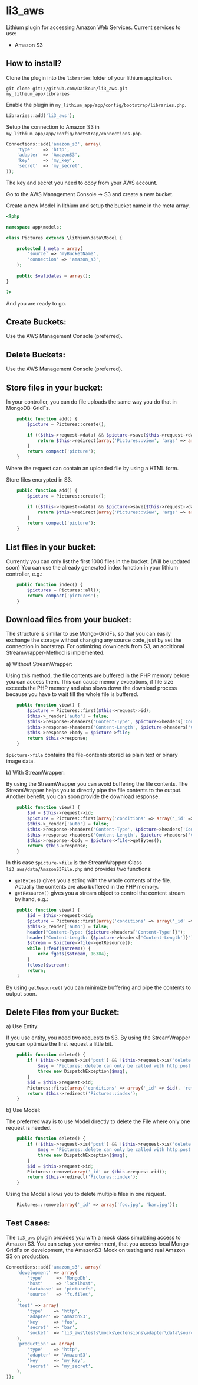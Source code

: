 li3_aws
=======

Lithium plugin for accessing Amazon Web Services.
Current services to use:
* Amazon S3

How to install?
---------------

Clone the plugin into the `libraries` folder of your lithium application.

```
git clone git://github.com/Daikoun/li3_aws.git my_lithium_app/libraries
```

Enable the plugin in `my_lithium_app/app/config/bootstrap/libraries.php`.

```php
Libraries::add('li3_aws');
```
Setup the connection to Amazon S3 in `my_lithium_app/app/config/bootstrap/connections.php`.

```php
Connections::add('amazon_s3', array(
	'type'    => 'http',
	'adapter' => 'AmazonS3',
	'key'	  => 'my_key',
	'secret'  => 'my_secret',
));
```
The key and secret you need to copy from your AWS account.

Go to the AWS Management Console -> S3 and create a new bucket.

Create a new Model in lithium and setup the bucket name in the meta array.

```php
<?php

namespace app\models;

class Pictures extends \lithium\data\Model {

	protected $_meta = array(
		'source' => 'myBucketName',
		'connection' => 'amazon_s3',
	);
	
	public $validates = array();
}

?>
```

And you are ready to go.

Create Buckets:
---------------

Use the AWS Management Console (preferred).

Delete Buckets:
---------------

Use the AWS Management Console (preferred).


Store files in your bucket:
---------------------------

In your controller, you can do file uploads the same way you do that in MongoDB-GridFs.

```php
	public function add() {
		$picture = Pictures::create();

		if (($this->request->data) && $picture->save($this->request->data)) {
			return $this->redirect(array('Pictures::view', 'args' => array($picture->_id)));
		}
		return compact('picture');
	}
```

Where the request can contain an uploaded file by using a HTML form.

Store files encrypted in S3.

```php
	public function add() {
		$picture = Pictures::create();

		if (($this->request->data) && $picture->save($this->request->data, array('encryption' => 'AES256'))) {
			return $this->redirect(array('Pictures::view', 'args' => array($picture->_id)));
		}
		return compact('picture');
	}
```

List files in your bucket:
---------------------------

Currently you can only list the first 1000 files in the bucket. (Will be updated soon)
You can use the already generated index function in your lithium controller, e.g.:

```php
	public function index() {
		$pictures = Pictures::all();
		return compact('pictures');
	}
```

Download files from your bucket:
--------------------------------

The structure is similar to use Mongo-GridFs, so that you can easily exchange the storage without changing any source code, just by set the connection in bootstrap.
For optimizing downloads from S3, an additional Streamwrapper-Method is implemented.

a) Without StreamWrapper:

Using this method, the file contents are buffered in the PHP memory before you can access them. This can cause memory exceptions, if file size exceeds the PHP memory and also slows down the download process because you have to wait till the whole file is buffered.

```php
	public function view() {
		$picture = Pictures::first($this->request->id);
		$this->_render['auto'] = false;
		$this->response->headers('Content-Type', $picture->headers['Content-Type']);
		$this->response->headers('Content-Length', $picture->headers['Content-Length']);
		$this->response->body = $picture->file;
		return $this->response;
	}
```

`$picture->file` contains the file-contents stored as plain text or binary image data.

b) With StreamWrapper:

By using the StreamWrapper you can avoid buffering the file contents. The StreamWrapper helps you to directly pipe the file contents to the output. Another benefit, you can soon provide the download response.

```php
	public function view() {
		$id = $this->request->id;
		$picture = Pictures::first(array('conditions' => array('_id' => $id), 'return' => 'stream'));
		$this->_render['auto'] = false;
		$this->response->headers('Content-Type', $picture->headers['Content-Type']);
		$this->response->headers('Content-Length', $picture->headers['Content-Length']);
		$this->response->body = $picture->file->getBytes();
		return $this->response;
	}
```
In this case `$picture->file` is the StreamWrapper-Class `li3_aws/data/AmazonS3File.php` and provides two functions:
* `getBytes()` gives you a string with the whole contents of the file. Actually the contents are also buffered in the PHP memory. 
* `getResource()` gives you a stream object to control the content stream by hand, e.g.:

```php
	public function view() {
		$id = $this->request->id;
		$picture = Pictures::first(array('conditions' => array('_id' => $id), 'return' => 'stream'));
		$this->_render['auto'] = false;
		header("Content-Type: {$picture->headers['Content-Type']}");
		header("Content-Length: {$picture->headers['Content-Length']}");
		$stream = $picture->file->getResource();
		while (!feof($stream)) {
			echo fgets($stream, 16384);
		} 
		fclose($stream);
		return;
	}
``` 

By using `getResource()` you can minimize buffering and pipe the contents to output soon.


Delete Files from your Bucket:
------------------------------

a) Use Entity: 

If you use entity, you need two requests to S3. By using the StreamWrapper you can optimize the first request a little bit.

```php
	public function delete() {
		if (!$this->request->is('post') && !$this->request->is('delete')) {
			$msg = "Pictures::delete can only be called with http:post or http:delete.";
			throw new DispatchException($msg);
		}
		$id = $this->request->id;		
		Pictures::first(array('conditions' => array('_id' => $id), 'return' => 'stream'))->delete();
		return $this->redirect('Pictures::index');
	}
```

b) Use Model: 

The preferred way is to use Model directly to delete the File where only one request is needed.

```php
	public function delete() {
		if (!$this->request->is('post') && !$this->request->is('delete')) {
			$msg = "Pictures::delete can only be called with http:post or http:delete.";
			throw new DispatchException($msg);
		}
		$id = $this->request->id;		
		Pictures::remove(array('_id' => $this->request->id));
		return $this->redirect('Pictures::index');
	}
```

Using the Model allows you to delete multiple files in one request.

```php
	Pictures::remove(array('_id' => array('foo.jpg', 'bar.jpg'));
```

Test Cases:
-----------

The `li3_aws` plugin provides you with a mock class simulating access to Amazon S3.
You can setup your environment, that you access local Mongo-GridFs on development, the AmazonS3-Mock on testing and real Amazon S3 on production.

```php
Connections::add('amazon_s3', array(
	'development' => array(
		'type'     => 'MongoDb',
		'host'     => 'localhost',
		'database' => 'picturefs',
		'source'   => 'fs.files',
    ), 
	'test' => array(
		'type'    => 'http',
		'adapter' => 'AmazonS3',
		'key'	  => 'foo',
		'secret'  => 'bar',
		'socket'  => 'li3_aws\tests\mocks\extensions\adapter\data\source\http\MockAmazonSocket'
	),
	'production' => array(
		'type'    => 'http',
		'adapter' => 'AmazonS3',
		'key'	  => 'my_key',
		'secret'  => 'my_secret',
    ),
));
```
